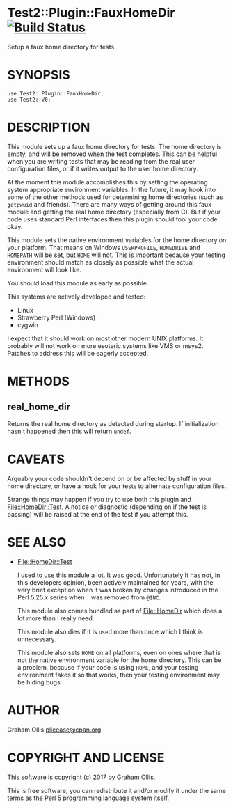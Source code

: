 # Test2::Plugin::FauxHomeDir [![Build Status](https://secure.travis-ci.org/plicease/Test2-Plugin-FauxHomeDir.png)](http://travis-ci.org/plicease/Test2-Plugin-FauxHomeDir)

Setup a faux home directory for tests

# SYNOPSIS

    use Test2::Plugin::FauxHomeDir;
    use Test2::V0;

# DESCRIPTION

This module sets up a faux home directory for tests. The home directory 
is empty, and will be removed when the test completes.  This can be 
helpful when you are writing tests that may be reading from the real 
user configuration files, or if it writes output to the user home 
directory.

At the moment this module accomplishes this by setting the operating 
system appropriate environment variables. In the future, it may hook 
into some of the other methods used for determining home directories 
(such as `getpwuid` and friends).  There are many ways of getting 
around this faux module and getting the real home directory (especially
from C).  But if your code uses standard Perl interfaces then this 
plugin should fool your code okay.

This module sets the native environment variables for the home directory 
on your platform.  That means on Windows `USERPROFILE`, `HOMEDRIVE` 
and `HOMEPATH` will be set, but `HOME` will not.  This is important 
because your testing environment should match as closely as possible 
what the actual environment will look like.

You should load this module as early as possible.

This systems are actively developed and tested:

- Linux
- Strawberry Perl (Windows)
- cygwin

I expect that it should work on most other modern UNIX platforms.  It 
probably will not work on more esoteric systems like VMS or msys2.  
Patches to address this will be eagerly accepted.

# METHODS

## real\_home\_dir

Returns the real home directory as detected during startup.  If
initialization hasn't happened then this will return `undef`.

# CAVEATS

Arguably your code shouldn't depend on or be affected by stuff in your 
home directory, or have a hook for your tests to alternate configuration 
files.

Strange things may happen if you try to use both this plugin and
[File::HomeDir::Test](https://metacpan.org/pod/File::HomeDir::Test).  A notice or diagnostic (depending on if the
test is passing) will be raised at the end of the test if you attempt this.

# SEE ALSO

- [File::HomeDir::Test](https://metacpan.org/pod/File::HomeDir::Test)

    I used to use this module a lot.  It was good.  Unfortunately It has 
    not, in this developers opinion, been actively maintained for years, with 
    the very brief exception when it was broken by changes introduced in the 
    Perl 5.25.x series when `.` was removed from `@INC`.

    This module also comes bundled as part of [File::HomeDir](https://metacpan.org/pod/File::HomeDir) which does a 
    lot more than I really need.

    This module also dies if it is `use`d more than once which I think is 
    unnecessary.

    This module also sets `HOME` on all platforms, even on ones where that 
    is not the native environment variable for the home directory.  This can 
    be a problem, because if your code is using `HOME`, and your testing 
    environment fakes it so that works, then your testing environment may be
    hiding bugs.

# AUTHOR

Graham Ollis <plicease@cpan.org>

# COPYRIGHT AND LICENSE

This software is copyright (c) 2017 by Graham Ollis.

This is free software; you can redistribute it and/or modify it under
the same terms as the Perl 5 programming language system itself.
